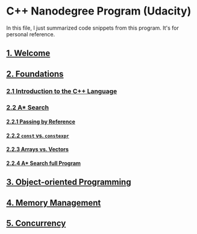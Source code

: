 # C++ Nanodegree Program (Udacity)
In this file, I just summarized code snippets from this program. It's for personal reference.

## [1. Welcome](./01_welcome/)
## [2. Foundations](./02_foundations/README.MD#-foundations)
### [2.1 Introduction to the C++ Language]()
### [2.2 A* Search](./02_foundations/README.MD#2.-a*-search)
#### [2.2.1 Passing by Reference](./02_foundations/README.MD#1\.-linktest-test)
#### [2.2.2 `const` vs. `constexpr`]()
#### [2.2.3 Arrays vs. Vectors]()
#### [2.2.4 A* Search full Program](./02_foundations/README.MD###-2.4.-a*-search-full-program)
## [3. Object-oriented Programming](./03_oop/)
## [4. Memory Management](./04_mem_mgmt/)
## [5. Concurrency](./05_concurrency/)
